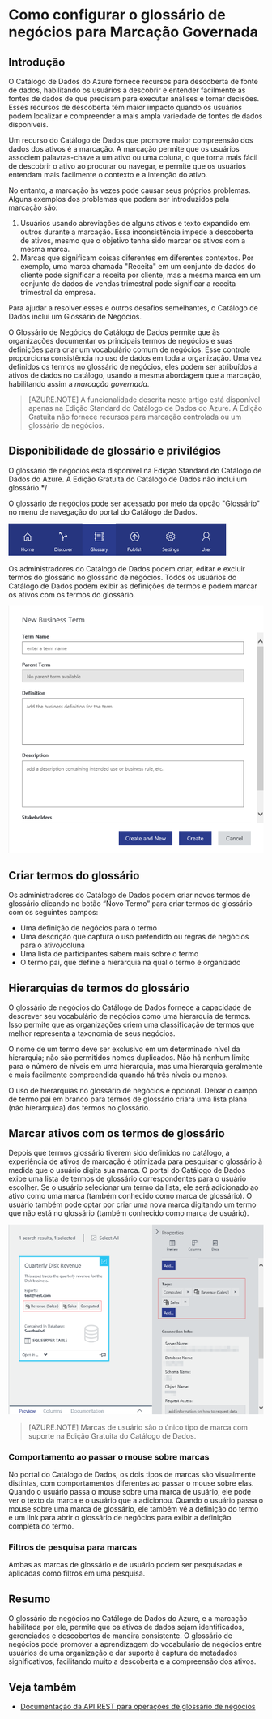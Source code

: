 <properties
	pageTitle="Como configurar o Glossário de Negócios para marcação governada | Microsoft Azure"
	description="O artigo de instruções destaca o glossário de negócios no Catálogo de Dados do Azure para definir e usar um vocabulário de negócios comum para marcar ativos de dados registrados."
	services="data-catalog"
	documentationCenter=""
	authors="steelanddata"
	manager="NA"
	editor=""
	tags=""/>
<tags
	ms.service="data-catalog"
	ms.devlang="NA"
	ms.topic="article"
	ms.tgt_pltfrm="NA"
	ms.workload="data-catalog"
	ms.date="05/06/2016"
	ms.author="maroche"/>

# Como configurar o glossário de negócios para Marcação Governada

## Introdução

O Catálogo de Dados do Azure fornece recursos para descoberta de fonte de dados, habilitando os usuários a descobrir e entender facilmente as fontes de dados de que precisam para executar análises e tomar decisões. Esses recursos de descoberta têm maior impacto quando os usuários podem localizar e compreender a mais ampla variedade de fontes de dados disponíveis.

Um recurso do Catálogo de Dados que promove maior compreensão dos dados dos ativos é a marcação. A marcação permite que os usuários associem palavras-chave a um ativo ou uma coluna, o que torna mais fácil de descobrir o ativo ao procurar ou navegar, e permite que os usuários entendam mais facilmente o contexto e a intenção do ativo.

No entanto, a marcação às vezes pode causar seus próprios problemas. Alguns exemplos dos problemas que podem ser introduzidos pela marcação são:

1.	Usuários usando abreviações de alguns ativos e texto expandido em outros durante a marcação. Essa inconsistência impede a descoberta de ativos, mesmo que o objetivo tenha sido marcar os ativos com a mesma marca.
2.	Marcas que significam coisas diferentes em diferentes contextos. Por exemplo, uma marca chamada "Receita" em um conjunto de dados do cliente pode significar a receita por cliente, mas a mesma marca em um conjunto de dados de vendas trimestral pode significar a receita trimestral da empresa.  

Para ajudar a resolver esses e outros desafios semelhantes, o Catálogo de Dados inclui um Glossário de Negócios.

O Glossário de Negócios do Catálogo de Dados permite que às organizações documentar os principais termos de negócios e suas definições para criar um vocabulário comum de negócios. Esse controle proporciona consistência no uso de dados em toda a organização. Uma vez definidos os termos no glossário de negócios, eles podem ser atribuídos a ativos de dados no catálogo, usando a mesma abordagem que a marcação, habilitando assim a _marcação governada_.

> [AZURE.NOTE] A funcionalidade descrita neste artigo está disponível apenas na Edição Standard do Catálogo de Dados do Azure. A Edição Gratuita não fornece recursos para marcação controlada ou um glossário de negócios.

## Disponibilidade de glossário e privilégios

O glossário de negócios está disponível na Edição Standard do Catálogo de Dados do Azure. A Edição Gratuita do Catálogo de Dados não inclui um glossário.*/

O glossário de negócios pode ser acessado por meio da opção "Glossário" no menu de navegação do portal do Catálogo de Dados.

![Acessando o glossário de negócios](./media/data-catalog-how-to-business-glossary/01-portal-menu.png)


Os administradores do Catálogo de Dados podem criar, editar e excluir termos do glossário no glossário de negócios. Todos os usuários do Catálogo de Dados podem exibir as definições de termos e podem marcar os ativos com os termos do glossário.

![Adicionar um novo termo de glossário](./media/data-catalog-how-to-business-glossary/02-new-term.png)


## Criar termos do glossário

Os administradores do Catálogo de Dados podem criar novos termos de glossário clicando no botão “Novo Termo” para criar termos de glossário com os seguintes campos:

* Uma definição de negócios para o termo
* Uma descrição que captura o uso pretendido ou regras de negócios para o ativo/coluna
* Uma lista de participantes sabem mais sobre o termo
* O termo pai, que define a hierarquia na qual o termo é organizado


## Hierarquias de termos do glossário

O glossário de negócios do Catálogo de Dados fornece a capacidade de descrever seu vocabulário de negócios como uma hierarquia de termos. Isso permite que as organizações criem uma classificação de termos que melhor representa a taxonomia de seus negócios.

O nome de um termo deve ser exclusivo em um determinado nível da hierarquia; não são permitidos nomes duplicados. Não há nenhum limite para o número de níveis em uma hierarquia, mas uma hierarquia geralmente é mais facilmente compreendida quando há três níveis ou menos.

O uso de hierarquias no glossário de negócios é opcional. Deixar o campo de termo pai em branco para termos de glossário criará uma lista plana (não hierárquica) dos termos no glossário.

## Marcar ativos com os termos de glossário

Depois que termos glossário tiverem sido definidos no catálogo, a experiência de ativos de marcação é otimizada para pesquisar o glossário à medida que o usuário digita sua marca. O portal do Catálogo de Dados exibe uma lista de termos de glossário correspondentes para o usuário escolher. Se o usuário selecionar um termo da lista, ele será adicionado ao ativo como uma marca (também conhecido como marca de glossário). O usuário também pode optar por criar uma nova marca digitando um termo que não está no glossário (também conhecido como marca de usuário).

![Ativo de dados marcado com uma marca de usuário e duas de glossário](./media/data-catalog-how-to-business-glossary/03-tagged-asset.png)

> [AZURE.NOTE] Marcas de usuário são o único tipo de marca com suporte na Edição Gratuita do Catálogo de Dados.

### Comportamento ao passar o mouse sobre marcas
No portal do Catálogo de Dados, os dois tipos de marcas são visualmente distintas, com comportamentos diferentes ao passar o mouse sobre elas. Quando o usuário passa o mouse sobre uma marca de usuário, ele pode ver o texto da marca e o usuário que a adicionou. Quando o usuário passa o mouse sobre uma marca de glossário, ele também vê a definição do termo e um link para abrir o glossário de negócios para exibir a definição completa do termo.

### Filtros de pesquisa para marcas
Ambas as marcas de glossário e de usuário podem ser pesquisadas e aplicadas como filtros em uma pesquisa.

## Resumo
O glossário de negócios no Catálogo de Dados do Azure, e a marcação habilitada por ele, permite que os ativos de dados sejam identificados, gerenciados e descobertos de maneira consistente. O glossário de negócios pode promover a aprendizagem do vocabulário de negócios entre usuários de uma organização e dar suporte à captura de metadados significativos, facilitando muito a descoberta e a compreensão dos ativos.

## Veja também

- [Documentação da API REST para operações de glossário de negócios](https://msdn.microsoft.com/library/mt708855.aspx)

<!---HONumber=AcomDC_0518_2016-->